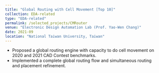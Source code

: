 ```yaml
---
title: "Global Routing with Cell Movement [Top 10]"
collection: EDA-related
type: "EDA-related"
permalink: /selected_projects/CMRouter
venue: "Electronic Design Automation Lab (Prof. Yao-Wen Chang)"
date: 2021-09
location: "National Taiwan University, Taiwan"
---
```


<!-- [More information here]() -->
* Proposed a global routing engine with capacity to do cell movement on 2020 and 2021 CAD Contest benchmarks.
* Implemented a complete global routing flow and simultaneous routing and placement refinement.

